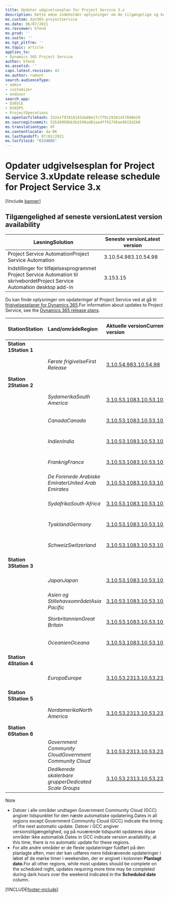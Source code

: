 ```yaml
---
title: Opdater udgivelsesplan for Project Service 3.x
description: Dette emne indeholder oplysninger om de tilgængelige og kommende udgivelser af Dynamics 365 Project Service Automation.
ms.custom: dyn365-projectservice
ms.date: 06/07/2021
ms.reviewer: kfend
ms.prod: ''
ms.suite: ''
ms.tgt_pltfrm: ''
ms.topic: article
applies_to:
- Dynamics 365 Project Service
author: kfend
ms.assetid: ''
caps.latest.revision: 42
ms.author: rumant
search.audienceType:
- admin
- customizer
- enduser
search.app:
- D365CE
- D365PS
- ProjectOperations
ms.openlocfilehash: 332e1f97816145da00e1fcff9c293414578d6b29
ms.sourcegitcommit: 52b26950bb3b1596ad81aa4ff91745ee9615d1b0
ms.translationtype: HT
ms.contentlocale: da-DK
ms.lasthandoff: 07/02/2021
ms.locfileid: "6334865"
---
```

# <a name="update-release-schedule-for-project-service-3x"></a><span data-ttu-id="64553-103">Opdater udgivelsesplan for Project Service 3.x</span><span class="sxs-lookup"><span data-stu-id="64553-103">Update release schedule for Project Service 3.x</span></span>

[!include [banner](../includes/psa-now-project-operations.md)]

## <a name="latest-version-availability"></a><span data-ttu-id="64553-104">Tilgængelighed af seneste version</span><span class="sxs-lookup"><span data-stu-id="64553-104">Latest version availability</span></span>

| <span data-ttu-id="64553-105">Løsning</span><span class="sxs-lookup"><span data-stu-id="64553-105">Solution</span></span>  | <span data-ttu-id="64553-106">Seneste version</span><span class="sxs-lookup"><span data-stu-id="64553-106">Latest version</span></span> |
|-------|----|
| <span data-ttu-id="64553-107">Project Service Automation</span><span class="sxs-lookup"><span data-stu-id="64553-107">Project Service Automation</span></span>    | <span data-ttu-id="64553-108">3.10.54.98</span><span class="sxs-lookup"><span data-stu-id="64553-108">3.10.54.98</span></span> |
| <span data-ttu-id="64553-109">Indstillinger for tilføjelsesprogrammet Project Service Automation til skrivebordet</span><span class="sxs-lookup"><span data-stu-id="64553-109">Project Service Automation desktop add-in</span></span>                | <span data-ttu-id="64553-110">3.15</span><span class="sxs-lookup"><span data-stu-id="64553-110">3.15</span></span>          |

<span data-ttu-id="64553-111">Du kan finde oplysninger om opdateringer af Project Service ved at gå til [frigivelsesplaner for Dynamics 365](/dynamics365/release-plans/).</span><span class="sxs-lookup"><span data-stu-id="64553-111">For information about updates to Project Service, see the [Dynamics 365 release plans](/dynamics365/release-plans/).</span></span> 

| <span data-ttu-id="64553-112">Station</span><span class="sxs-lookup"><span data-stu-id="64553-112">Station</span></span>  | <span data-ttu-id="64553-113">Land/område</span><span class="sxs-lookup"><span data-stu-id="64553-113">Region</span></span> | <span data-ttu-id="64553-114">Aktuelle version</span><span class="sxs-lookup"><span data-stu-id="64553-114">Current version</span></span> | <span data-ttu-id="64553-115">Næste version</span><span class="sxs-lookup"><span data-stu-id="64553-115">Next version</span></span> |  <span data-ttu-id="64553-116">Planlagt dato</span><span class="sxs-lookup"><span data-stu-id="64553-116">Scheduled date</span></span>
| :---   | :---   | :---   | :---   |:---   |         
|<span data-ttu-id="64553-117"><strong>Station 1</strong></span><span class="sxs-lookup"><span data-stu-id="64553-117"><strong>Station 1</strong></span></span> | |  |  | |
| | <span data-ttu-id="64553-118"><i>Første frigivelse</i></span><span class="sxs-lookup"><span data-stu-id="64553-118"><i>First Release</i></span></span> | [<span data-ttu-id="64553-119">3.10.54.98</span><span class="sxs-lookup"><span data-stu-id="64553-119">3.10.54.98</span></span>](whats-new-ur-33.md) | <span data-ttu-id="64553-120">TBD</span><span class="sxs-lookup"><span data-stu-id="64553-120">TBD</span></span> | <span data-ttu-id="64553-121">28. juli 2021</span><span class="sxs-lookup"><span data-stu-id="64553-121">July 28, 2021</span></span>
|<span data-ttu-id="64553-122"><strong>Station 2</strong></span><span class="sxs-lookup"><span data-stu-id="64553-122"><strong>Station 2</strong></span></span> | |  |  | |
| | <span data-ttu-id="64553-123"><i>Sydamerika</i></span><span class="sxs-lookup"><span data-stu-id="64553-123"><i>South America</i></span></span> | [<span data-ttu-id="64553-124">3.10.53.108</span><span class="sxs-lookup"><span data-stu-id="64553-124">3.10.53.108</span></span>](whats-new-ur-32.md) | [<span data-ttu-id="64553-125">3.10.54.98</span><span class="sxs-lookup"><span data-stu-id="64553-125">3.10.54.98</span></span>](whats-new-ur-33.md) | <span data-ttu-id="64553-126">09. juli 2021</span><span class="sxs-lookup"><span data-stu-id="64553-126">July 09, 2021</span></span>
| | <span data-ttu-id="64553-127"><i>Canada</i></span><span class="sxs-lookup"><span data-stu-id="64553-127"><i>Canada</i></span></span> | [<span data-ttu-id="64553-128">3.10.53.108</span><span class="sxs-lookup"><span data-stu-id="64553-128">3.10.53.108</span></span>](whats-new-ur-32.md) | [<span data-ttu-id="64553-129">3.10.54.98</span><span class="sxs-lookup"><span data-stu-id="64553-129">3.10.54.98</span></span>](whats-new-ur-33.md) | <span data-ttu-id="64553-130">09. juli 2021</span><span class="sxs-lookup"><span data-stu-id="64553-130">July 09, 2021</span></span>
| | <span data-ttu-id="64553-131"><i>Indien</i></span><span class="sxs-lookup"><span data-stu-id="64553-131"><i>India</i></span></span> | [<span data-ttu-id="64553-132">3.10.53.108</span><span class="sxs-lookup"><span data-stu-id="64553-132">3.10.53.108</span></span>](whats-new-ur-32.md) | [<span data-ttu-id="64553-133">3.10.54.98</span><span class="sxs-lookup"><span data-stu-id="64553-133">3.10.54.98</span></span>](whats-new-ur-33.md) | <span data-ttu-id="64553-134">09. juli 2021</span><span class="sxs-lookup"><span data-stu-id="64553-134">July 09, 2021</span></span>
| | <span data-ttu-id="64553-135"><i>Frankrig</i></span><span class="sxs-lookup"><span data-stu-id="64553-135"><i>France</i></span></span> | [<span data-ttu-id="64553-136">3.10.53.108</span><span class="sxs-lookup"><span data-stu-id="64553-136">3.10.53.108</span></span>](whats-new-ur-32.md) | [<span data-ttu-id="64553-137">3.10.54.98</span><span class="sxs-lookup"><span data-stu-id="64553-137">3.10.54.98</span></span>](whats-new-ur-33.md) | <span data-ttu-id="64553-138">09. juli 2021</span><span class="sxs-lookup"><span data-stu-id="64553-138">July 09, 2021</span></span>
| | <span data-ttu-id="64553-139"><i>De Forenede Arabiske Emirater</i></span><span class="sxs-lookup"><span data-stu-id="64553-139"><i>United Arab Emirates</i></span></span> | [<span data-ttu-id="64553-140">3.10.53.108</span><span class="sxs-lookup"><span data-stu-id="64553-140">3.10.53.108</span></span>](whats-new-ur-32.md) | [<span data-ttu-id="64553-141">3.10.54.98</span><span class="sxs-lookup"><span data-stu-id="64553-141">3.10.54.98</span></span>](whats-new-ur-33.md) | <span data-ttu-id="64553-142">09. juli 2021</span><span class="sxs-lookup"><span data-stu-id="64553-142">July 09, 2021</span></span>
| | <span data-ttu-id="64553-143"><i>Sydafrika</i></span><span class="sxs-lookup"><span data-stu-id="64553-143"><i>South Africa</i></span></span> | [<span data-ttu-id="64553-144">3.10.53.108</span><span class="sxs-lookup"><span data-stu-id="64553-144">3.10.53.108</span></span>](whats-new-ur-32.md) | [<span data-ttu-id="64553-145">3.10.54.98</span><span class="sxs-lookup"><span data-stu-id="64553-145">3.10.54.98</span></span>](whats-new-ur-33.md) | <span data-ttu-id="64553-146">09. juli 2021</span><span class="sxs-lookup"><span data-stu-id="64553-146">July 09, 2021</span></span>
| | <span data-ttu-id="64553-147"><i>Tyskland</i></span><span class="sxs-lookup"><span data-stu-id="64553-147"><i>Germany</i></span></span> | [<span data-ttu-id="64553-148">3.10.53.108</span><span class="sxs-lookup"><span data-stu-id="64553-148">3.10.53.108</span></span>](whats-new-ur-32.md) | [<span data-ttu-id="64553-149">3.10.54.98</span><span class="sxs-lookup"><span data-stu-id="64553-149">3.10.54.98</span></span>](whats-new-ur-33.md) | <span data-ttu-id="64553-150">09. juli 2021</span><span class="sxs-lookup"><span data-stu-id="64553-150">July 09, 2021</span></span>
| | <span data-ttu-id="64553-151"><i>Schweiz</i></span><span class="sxs-lookup"><span data-stu-id="64553-151"><i>Switzerland</i></span></span> | [<span data-ttu-id="64553-152">3.10.53.108</span><span class="sxs-lookup"><span data-stu-id="64553-152">3.10.53.108</span></span>](whats-new-ur-32.md) | [<span data-ttu-id="64553-153">3.10.54.98</span><span class="sxs-lookup"><span data-stu-id="64553-153">3.10.54.98</span></span>](whats-new-ur-33.md) | <span data-ttu-id="64553-154">09. juli 2021</span><span class="sxs-lookup"><span data-stu-id="64553-154">July 09, 2021</span></span>
|<span data-ttu-id="64553-155"><strong>Station 3</strong></span><span class="sxs-lookup"><span data-stu-id="64553-155"><strong>Station 3</strong></span></span> | |  |  | |
| | <span data-ttu-id="64553-156"><i>Japan</i></span><span class="sxs-lookup"><span data-stu-id="64553-156"><i>Japan</i></span></span> | [<span data-ttu-id="64553-157">3.10.53.108</span><span class="sxs-lookup"><span data-stu-id="64553-157">3.10.53.108</span></span>](whats-new-ur-32.md) | [<span data-ttu-id="64553-158">3.10.54.98</span><span class="sxs-lookup"><span data-stu-id="64553-158">3.10.54.98</span></span>](whats-new-ur-33.md) | <span data-ttu-id="64553-159">16. juli 2021</span><span class="sxs-lookup"><span data-stu-id="64553-159">July 16, 2021</span></span>
| | <span data-ttu-id="64553-160"><i>Asien og Stillehavsområdet</i></span><span class="sxs-lookup"><span data-stu-id="64553-160"><i>Asia Pacific</i></span></span> | [<span data-ttu-id="64553-161">3.10.53.108</span><span class="sxs-lookup"><span data-stu-id="64553-161">3.10.53.108</span></span>](whats-new-ur-32.md) | [<span data-ttu-id="64553-162">3.10.54.98</span><span class="sxs-lookup"><span data-stu-id="64553-162">3.10.54.98</span></span>](whats-new-ur-33.md) | <span data-ttu-id="64553-163">16. juli 2021</span><span class="sxs-lookup"><span data-stu-id="64553-163">July 16, 2021</span></span>
| | <span data-ttu-id="64553-164"><i>Storbritannien</i></span><span class="sxs-lookup"><span data-stu-id="64553-164"><i>Great Britain</i></span></span> | [<span data-ttu-id="64553-165">3.10.53.108</span><span class="sxs-lookup"><span data-stu-id="64553-165">3.10.53.108</span></span>](whats-new-ur-32.md) | [<span data-ttu-id="64553-166">3.10.54.98</span><span class="sxs-lookup"><span data-stu-id="64553-166">3.10.54.98</span></span>](whats-new-ur-33.md) | <span data-ttu-id="64553-167">16. juli 2021</span><span class="sxs-lookup"><span data-stu-id="64553-167">July 16, 2021</span></span>
| | <span data-ttu-id="64553-168"><i>Oceanien</i></span><span class="sxs-lookup"><span data-stu-id="64553-168"><i>Oceana</i></span></span> | [<span data-ttu-id="64553-169">3.10.53.108</span><span class="sxs-lookup"><span data-stu-id="64553-169">3.10.53.108</span></span>](whats-new-ur-32.md) | [<span data-ttu-id="64553-170">3.10.54.98</span><span class="sxs-lookup"><span data-stu-id="64553-170">3.10.54.98</span></span>](whats-new-ur-33.md) | <span data-ttu-id="64553-171">16. juli 2021</span><span class="sxs-lookup"><span data-stu-id="64553-171">July 16, 2021</span></span>
|<span data-ttu-id="64553-172"><strong>Station 4</strong></span><span class="sxs-lookup"><span data-stu-id="64553-172"><strong>Station 4</strong></span></span> | |  |  | |
| | <span data-ttu-id="64553-173"><i>Europa</i></span><span class="sxs-lookup"><span data-stu-id="64553-173"><i>Europe</i></span></span> | [<span data-ttu-id="64553-174">3.10.53.231</span><span class="sxs-lookup"><span data-stu-id="64553-174">3.10.53.231</span></span>](whats-new-ur-32-5.md) | [<span data-ttu-id="64553-175">3.10.54.98</span><span class="sxs-lookup"><span data-stu-id="64553-175">3.10.54.98</span></span>](whats-new-ur-33.md) | <span data-ttu-id="64553-176">23. juli 2021</span><span class="sxs-lookup"><span data-stu-id="64553-176">July 23, 2021</span></span>
|<span data-ttu-id="64553-177"><strong>Station 5</strong></span><span class="sxs-lookup"><span data-stu-id="64553-177"><strong>Station 5</strong></span></span> | |  |  | |
| | <span data-ttu-id="64553-178"><i>Nordamerika</i></span><span class="sxs-lookup"><span data-stu-id="64553-178"><i>North America</i></span></span> | [<span data-ttu-id="64553-179">3.10.53.231</span><span class="sxs-lookup"><span data-stu-id="64553-179">3.10.53.231</span></span>](whats-new-ur-32-5.md) | [<span data-ttu-id="64553-180">3.10.54.98</span><span class="sxs-lookup"><span data-stu-id="64553-180">3.10.54.98</span></span>](whats-new-ur-33.md) | <span data-ttu-id="64553-181">30. juli 2021</span><span class="sxs-lookup"><span data-stu-id="64553-181">July 30, 2021</span></span>
|<span data-ttu-id="64553-182"><strong>Station 6</strong></span><span class="sxs-lookup"><span data-stu-id="64553-182"><strong>Station 6</strong></span></span> | |  |  | |
| | <span data-ttu-id="64553-183"><i>Government Community Cloud</i></span><span class="sxs-lookup"><span data-stu-id="64553-183"><i>Government Community Cloud</i></span></span> | [<span data-ttu-id="64553-184">3.10.53.231</span><span class="sxs-lookup"><span data-stu-id="64553-184">3.10.53.231</span></span>](whats-new-ur-32-5.md) | [<span data-ttu-id="64553-185">3.10.54.98</span><span class="sxs-lookup"><span data-stu-id="64553-185">3.10.54.98</span></span>](whats-new-ur-33.md) | <span data-ttu-id="64553-186">30. juli 2021</span><span class="sxs-lookup"><span data-stu-id="64553-186">July 30, 2021</span></span>
| | <span data-ttu-id="64553-187"><i>Dedikerede skalerbare grupper</i></span><span class="sxs-lookup"><span data-stu-id="64553-187"><i>Dedicated Scale Groups</i></span></span> | [<span data-ttu-id="64553-188">3.10.53.231</span><span class="sxs-lookup"><span data-stu-id="64553-188">3.10.53.231</span></span>](whats-new-ur-32-5.md) | [<span data-ttu-id="64553-189">3.10.54.98</span><span class="sxs-lookup"><span data-stu-id="64553-189">3.10.54.98</span></span>](whats-new-ur-33.md) | <span data-ttu-id="64553-190">06. august 2021</span><span class="sxs-lookup"><span data-stu-id="64553-190">August 06, 2021</span></span>

>[!Note]
> - <span data-ttu-id="64553-191">Datoer i alle områder undtagen Government Community Cloud (GCC) angiver tidspunktet for den næste automatiske opdatering.</span><span class="sxs-lookup"><span data-stu-id="64553-191">Dates in all regions except Government Community Cloud (GCC) indicate the timing of the next automatic update.</span></span> <span data-ttu-id="64553-192">Datoer i GCC angiver versionstilgængelighed, og på nuværende tidspunkt opdateres disse områder ikke automatisk.</span><span class="sxs-lookup"><span data-stu-id="64553-192">Dates in GCC indicate version availability; at this time, there is no automatic update for these regions.</span></span>
> - <span data-ttu-id="64553-193">For alle andre områder er de fleste opdateringer fuldført på den planlagte aften, men der kan udføres mere tidskrævende opdateringer i løbet af de mørke timer i weekenden, der er angivet i kolonnen **Planlagt dato**.</span><span class="sxs-lookup"><span data-stu-id="64553-193">For all other regions, while most updates should be complete on the scheduled night, updates requiring more time may be completed during dark hours over the weekend indicated in the **Scheduled date** column.</span></span>


[!INCLUDE[footer-include](../includes/footer-banner.md)]
